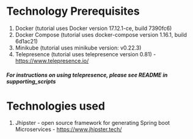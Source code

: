 # Technology Prerequisites
1. Docker (tutorial uses Docker version 17.12.1-ce, build 7390fc6)
1. Docker Compose (tutorial uses docker-compose version 1.16.1, build 6d1ac21)
1. Minikube (tutorial uses minikube version: v0.22.3)
1. Telepresence (tutorial uses telepresence version 0.81) - https://www.telepresence.io/
##### For instructions on using telepresence, please see README in supporting_scripts

# Technologies used
1. Jhipster - open source framework for generating Spring boot Microservices - https://www.jhipster.tech/



